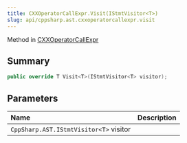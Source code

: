 ```yaml
---
title: CXXOperatorCallExpr.Visit(IStmtVisitor<T>)
slug: api/cppsharp.ast.cxxoperatorcallexpr.visit
---
```

Method in [CXXOperatorCallExpr](/api/cppsharp/ast/cxxoperatorcallexpr)

## Summary



```csharp
public override T Visit<T>(IStmtVisitor<T> visitor);
```

## Parameters

|Name|Description|
|:---|:---|
|`CppSharp.AST.IStmtVisitor<T>` visitor||

